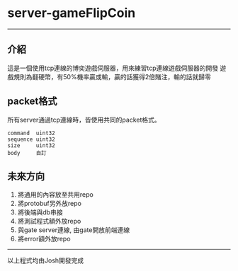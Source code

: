 # server-gameFlipCoin


---

## 介紹
這是一個使用tcp連線的博奕遊戲伺服器，用來練習tcp連線遊戲伺服器的開發
遊戲規則為翻硬幣，有50%機率贏或輸，贏的話獲得2倍賭注，輸的話就歸零

## packet格式
所有server通過tcp連線時，皆使用共同的packet格式。

```
command  uint32
sequence uint32
size     uint32
body     自訂
```

## 未來方向
1. 將通用的內容放至共用repo
2. 將protobuf另外放repo
3. 將後端與db串接
4. 將測試程式額外放repo
5. 與gate server連線, 由gate開放前端連線
6. 將error額外放repo


---
以上程式均由Josh開發完成